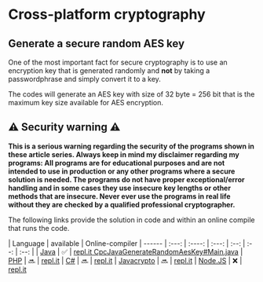 Cross-platform cryptography
===============

Generate a secure random AES key
---------------

One of the most important fact for secure cryptography is to use an encryption key that is generated randomly and **not** by taking a passwordphrase and simply convert it to a key.

The codes will generate an AES key with size of 32 byte = 256 bit that is the maximum key size available for AES encryption.

:warning: Security warning :warning:
---------------

**This is a serious warning regarding the security of the programs shown in these article series.  Always keep in mind my disclaimer regarding my programs: All programs are for educational purposes and are not intended to use in production or any other programs where a  secure solution is needed. The programs do not have proper exceptional/error handling and in some cases they use insecure key lengths or other methods that are insecure. Never ever use the programs in real life without they are checked by a qualified professional cryptographer.**

The following links provide the solution in code and within an online compile that runs the code.

| Language | available | Online-compiler
| ------ | :---: | :----: | :---: | :--: | :--: | :--: |
| [Java](GenerateAesKey/Main.java) | :white_check_mark: | [repl.it CpcJavaGenerateRandomAesKey#Main.java](https://repl.it/@javacrypto/CpcJavaGenerateRandomAesKey#Main.java/)
| [PHP](generateaeskey.html) | :soon: | [repl.it](http://javacrypto.bplaced.net/)
| [C#](generateaeskey.html) | :soon: | [repl.it](http://javacrypto.bplaced.net/)
| [Javacrypto](generateaeskey.html) | :soon: | [repl.it](http://javacrypto.bplaced.net/)
| [Node.JS](generateaeskey.html) | :x: | [repl.it](http://javacrypto.bplaced.net/)

